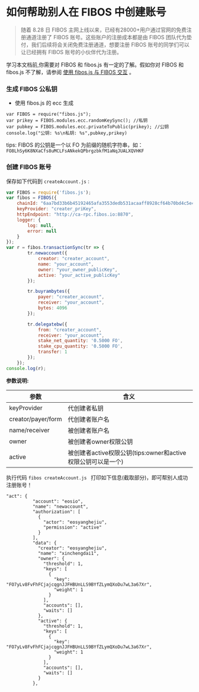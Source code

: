 # 如何帮助别人在 FIBOS 中创建账号

> 随着 8.28 日 FIBOS 主网上线以来，已经有28000+用户通过官网的免费注册通道注册了 FIBOS 账号。这些账户的注册成本都是由 FIBOS 团队代为垫付，我们后续将会关闭免费注册通道，想要注册 FIBOS 账号的同学们可以让已经拥有 FIBOS 账号的小伙伴代为注册。

学习本文档前,你需要对 FIBOS 和 fibos.js 有一定的了解。假如你对 FIBOS 和 fibos.js 不了解，请参阅 [使用 fibos.js 与 FIBOS 交互](../basic/fibosjs.md) 。

### 生成 FIBOS 公私钥

- 使用 fibos.js 的 ecc 生成

```
var FIBOS = require("fibos.js");
var prikey = FIBOS.modules.ecc.randomKeySync(); //私钥
var pubkey = FIBOS.modules.ecc.privateToPublic(prikey); //公钥
console.log("公钥: %s\n私钥: %s",pubkey,prikey)
```

tips: FIBOS 的公钥是一个以 FO 为前缀的随机字符串，如：`FO8LhSy6K8NXaCfs8uMCLFsANkekQPbrgzbkfM1aNqJUALXQVHKF` 

### 创建 FIBOS 账号

保存如下代码到 `createAccount.js` :

```javascript
var FIBOS = require('fibos.js');
var fibos = FIBOS({
	chainId: "6aa7bd33b6b45192465afa3553dedb531acaaff8928cf64b70bd4c5e49b7ec6a",
	keyProvider: "creater_priKey",
	httpEndpoint: "http://ca-rpc.fibos.io:8870",
	logger: {
		log: null,
		error: null
	}
});
var r = fibos.transactionSync(tr => {
		tr.newaccount({
			creator: "creater_account",
			name: "your_account",
			owner: "your_owner_publicKey",
			active: "your_active_publicKey"
		});

		tr.buyrambytes({
			payer: "creater_account",
			receiver: "your_account",
			bytes: 4096
		});

		tr.delegatebw({
			from: "creater_account",
			receiver: "your_account",
			stake_net_quantity: '0.5000 FO',
			stake_cpu_quantity: '0.5000 FO',
			transfer: 1
		});
	});
console.log(r);
```

**参数说明:**

| 参数               | 含义                                                         |
| ------------------ | ------------------------------------------------------------ |
| keyProvider        | 代创建者私钥                                                 |
| creator/payer/form | 代创建者账户名                                               |
| name/receiver      | 被创建者账户名                                               |
| owner              | 被创建者owner权限公钥                                        |
| active             | 被创建者active权限公钥(tips:owner和active权限公钥可以是一个) |

执行代码 `fibos createAccount.js `  打印如下信息(截取部分)，即可帮别人成功注册账号！

```
"act": {
          "account": "eosio",
          "name": "newaccount",
          "authorization": [
            {
              "actor": "eosyanghejiu",
              "permission": "active"
            }
          ],
          "data": {
            "creator": "eosyanghejiu",
            "name": "xinchengdai1",
            "owner": {
              "threshold": 1,
              "keys": [
                {
                  "key": "FO7yLv8FvFhFCjajcqgnJJFHBUnLLS9BYfZLymQXoDu7wL3a67Xr",
                  "weight": 1
                }
              ],
              "accounts": [],
              "waits": []
            },
            "active": {
              "threshold": 1,
              "keys": [
                {
                  "key": "FO7yLv8FvFhFCjajcqgnJJFHBUnLLS9BYfZLymQXoDu7wL3a67Xr",
                  "weight": 1
                }
              ],
              "accounts": [],
              "waits": []
            }
          },
```

